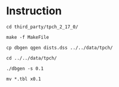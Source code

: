 # Instruction

`cd third_party/tpch_2_17_0/`

`make -f MakeFile`

`cp dbgen qgen dists.dss ../../data/tpch/`

`cd ../../data/tpch/`

`./dbgen -s 0.1 `

`mv *.tbl x0.1`
